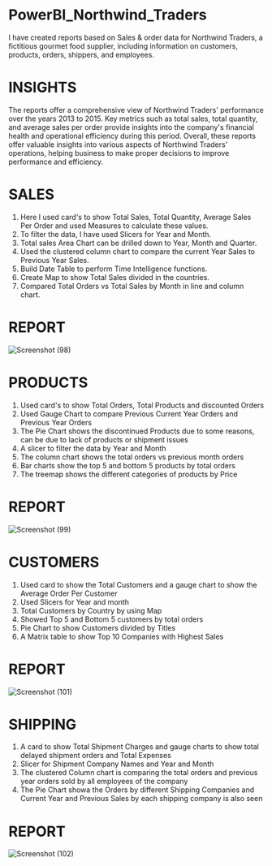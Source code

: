 # PowerBI_Northwind_Traders
I have created reports based on Sales & order data for Northwind Traders, a fictitious gourmet food supplier, including information on customers, products, orders, shippers, and employees.

# INSIGHTS
  The reports offer a comprehensive view of Northwind Traders' performance over the years 2013 to 2015. Key metrics such as total sales, total quantity, and average sales per order provide insights into the company's financial health and operational efficiency during this period. Overall, these reports offer valuable insights into various aspects of Northwind Traders' operations, helping business to make proper decisions to improve performance and efficiency.
# SALES
   1. Here I used card's to show Total Sales, Total Quantity, Average Sales Per Order and used Measures to calculate these values.
   2. To filter the data, I have used Slicers for Year and Month.
   3. Total sales Area Chart can be drilled down to Year, Month and Quarter.
   4. Used the clustered column chart to compare the current Year Sales to Previous Year Sales.
   5. Build Date Table to perform Time Intelligence functions.
   6. Create Map to show Total Sales divided in the countries.
   7. Compared Total Orders vs Total Sales by Month in line and column chart.
# REPORT
   ![Screenshot (98)](https://github.com/PSinglaAnalytics2003/PowerBI_Northwind_Traders/assets/168019114/05a0ad65-3f26-4b92-a56e-7e862cc7dfb6)


# PRODUCTS
   1.  Used card's to show Total Orders, Total Products and discounted Orders 
   2. Used Gauge Chart to compare Previous Current Year Orders and Previous Year Orders
   3. The Pie Chart shows the discontinued Products due to some reasons, can be due to lack of products or shipment issues
   4. A slicer to filter the data by Year and Month 
   5. The column chart shows the total orders vs previous month orders
   6. Bar charts show the top 5 and bottom 5 products by total orders
   7. The treemap shows the different categories of products by Price
# REPORT
![Screenshot (99)](https://github.com/PSinglaAnalytics2003/PowerBI_Northwind_Traders/assets/168019114/a09e5852-170c-4637-9c45-6a1104221fe4)
# CUSTOMERS
   1.  Used card to show the Total Customers and a gauge chart to show the Average Order Per Customer
   2.  Used Slicers for Year and month
   3.  Total Customers by Country by using Map
   4.  Showed Top 5 and Bottom 5 customers by total orders
   5.  Pie Chart to show Customers divided by Titles
   6.  A Matrix table to show Top 10 Companies with Highest Sales
# REPORT
![Screenshot (101)](https://github.com/PSinglaAnalytics2003/PowerBI_Northwind_Traders/assets/168019114/15ea3ee7-5760-42da-87ae-c79281d819e8)
# SHIPPING
   1.  A card to show Total Shipment Charges and gauge charts to show total delayed shipment orders and Total Expenses
   2.  Slicer for Shipment Company Names and Year and Month
   3.  The clustered Column chart is comparing the total orders and previous year orders sold by all employees of the company
   4.  The Pie Chart showa the Orders by different Shipping Companies and Current Year and Previous Sales by each shipping company is also seen
# REPORT
![Screenshot (102)](https://github.com/PSinglaAnalytics2003/PowerBI_Northwind_Traders/assets/168019114/0e04fff5-1e4e-469f-895d-799583ae9b42)
    

